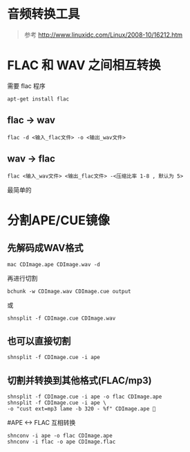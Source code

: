 # 音频转换工具 

> 参考 http://www.linuxidc.com/Linux/2008-10/16212.htm

# FLAC 和 WAV 之间相互转换
需要 flac 程序

    apt-get install flac

## flac -> wav

    flac -d <输入_flac文件> -o <输出_wav文件>

## wav -> flac 

    flac <输入_wav文件> <输出_flac文件> -<压缩比率 1-8 , 默认为 5>

最简单的


# 分割APE/CUE镜像 
##  先解码成WAV格式
```
mac CDImage.ape CDImage.wav -d 
```
再进行切割
```
bchunk -w CDImage.wav CDImage.cue output 
```
或 
```
shnsplit -f CDImage.cue CDImage.wav
```
## 也可以直接切割
```
shnsplit -f CDImage.cue -i ape 
```
## 切割并转换到其他格式(FLAC/mp3)
```
shnsplit -f CDImage.cue -i ape -o flac CDImage.ape 
shnsplit -f CDImage.cue -i ape \
-o "cust ext=mp3 lame -b 320 - %f" CDImage.ape 
```
#APE <-> FLAC 互相转换
```
shnconv -i ape -o flac CDImage.ape 
shnconv -i flac -o ape CDImage.flac
```